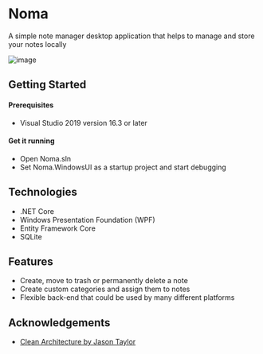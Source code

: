 # Noma

A simple note manager desktop application that helps to manage and store your notes locally

![image](https://user-images.githubusercontent.com/88032459/143777044-12216edb-1d69-4199-a4fe-e07b8d7c1cd6.png)


##  Getting Started
####  Prerequisites
- Visual Studio 2019 version 16.3 or later
#### Get it running
- Open Noma.sln
- Set Noma.WindowsUI as a startup project and start debugging

## Technologies
- .NET Core
- Windows Presentation Foundation (WPF)
- Entity Framework Core
- SQLite
## Features

- Create, move to trash or permanently delete a note
- Create custom categories and assign them to notes
- Flexible back-end that could be used by many different platforms

## Acknowledgements

 - [Clean Architecture by Jason Taylor](https://github.com/jasontaylordev/CleanArchitecture)
